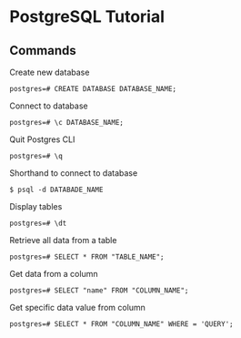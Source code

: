 # PostgreSQL Tutorial

## Commands 
Create new database 
```shell
postgres=# CREATE DATABASE DATABASE_NAME;
```

Connect to database
```shell
postgres=# \c DATABASE_NAME;
```

Quit Postgres CLI
```shell
postgres=# \q
```

Shorthand to connect to database
```shell
$ psql -d DATABADE_NAME
```

Display tables
```shell
postgres=# \dt
```

Retrieve all data from a table
```shell
postgres=# SELECT * FROM "TABLE_NAME";
```

Get data from a column
```shell
postgres=# SELECT "name" FROM "COLUMN_NAME";
```

Get specific data value from column
```shell
postgres=# SELECT * FROM "COLUMN_NAME" WHERE = 'QUERY';
```